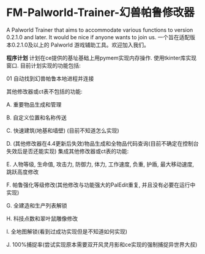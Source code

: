 # FM-Palworld-Trainer-幻兽帕鲁修改器
A Palworld Trainer that aims to accommodate various functions to version 0.2.1.0 and later. It would be nice if anyone wants to join us. 一个旨在适配版本0.2.1.0及以上的 Palworld 游戏辅助工具。欢迎加入我们。

**程序计划**
计划在ce提供的基址基础上用pymem实现内存操作. 使用tkinter库实现窗口. 目前计划实现的功能包括:


01 自动找到幻兽帕鲁本地进程并连接


其他修改器或ct表不包括的功能:

A. 重要物品生成和管理

B. 自定义位置和名称传送

C. 快速建筑(地基和墙壁) (目前不知道怎么实现)

D. (其他修改器在4.4更新后失效)物品生成和全物品代码查询(目前不确定在控制台失效后是否还能实现)
集成其他修改器或ct表的功能:

E. 人物等级, 生命值, 攻击力, 防御力, 体力, 工作速度, 负重, 护盾, 最大移动速度, 跳跃高度修改

F. 帕鲁强化等级修改(其他修改与功能强大的PalEdit重复, 并且没有必要在运行中实现)

G. 全建造和生产列表解锁

H. 科技点数和翠叶鼠雕像修改

I. 全地图解锁(看到过成功实现但是不知道如何实现)

J. 100%捕捉率(尝试实现原本需要双开风灵月影和ce实现的强制捕捉异世界大叔)

